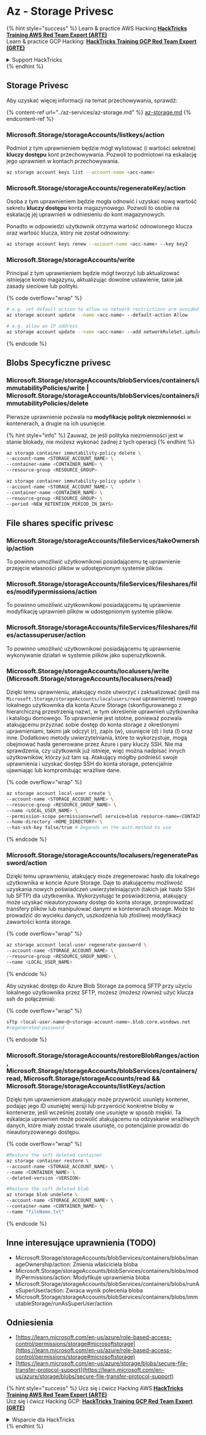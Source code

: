 # Az - Storage Privesc

{% hint style="success" %}
Learn & practice AWS Hacking:<img src="../../../.gitbook/assets/image (1) (1) (1) (1).png" alt="" data-size="line">[**HackTricks Training AWS Red Team Expert (ARTE)**](https://training.hacktricks.xyz/courses/arte)<img src="../../../.gitbook/assets/image (1) (1) (1) (1).png" alt="" data-size="line">\
Learn & practice GCP Hacking: <img src="../../../.gitbook/assets/image (2) (1).png" alt="" data-size="line">[**HackTricks Training GCP Red Team Expert (GRTE)**<img src="../../../.gitbook/assets/image (2) (1).png" alt="" data-size="line">](https://training.hacktricks.xyz/courses/grte)

<details>

<summary>Support HackTricks</summary>

* Check the [**subscription plans**](https://github.com/sponsors/carlospolop)!
* **Join the** 💬 [**Discord group**](https://discord.gg/hRep4RUj7f) or the [**telegram group**](https://t.me/peass) or **follow** us on **Twitter** 🐦 [**@hacktricks\_live**](https://twitter.com/hacktricks_live)**.**
* **Share hacking tricks by submitting PRs to the** [**HackTricks**](https://github.com/carlospolop/hacktricks) and [**HackTricks Cloud**](https://github.com/carlospolop/hacktricks-cloud) github repos.

</details>
{% endhint %}

## Storage Privesc

Aby uzyskać więcej informacji na temat przechowywania, sprawdź:

{% content-ref url="../az-services/az-storage.md" %}
[az-storage.md](../az-services/az-storage.md)
{% endcontent-ref %}

### Microsoft.Storage/storageAccounts/listkeys/action

Podmiot z tym uprawnieniem będzie mógł wylistować (i wartości sekretne) **kluczy dostępu** kont przechowywania. Pozwoli to podmiotowi na eskalację jego uprawnień w kontach przechowywania.
```bash
az storage account keys list --account-name <acc-name>
```
### Microsoft.Storage/storageAccounts/regenerateKey/action

Osoba z tym uprawnieniem będzie mogła odnowić i uzyskać nową wartość sekretu **kluczy dostępu** konta magazynowego. Pozwoli to osobie na eskalację jej uprawnień w odniesieniu do kont magazynowych.

Ponadto w odpowiedzi użytkownik otrzyma wartość odnowionego klucza oraz wartość klucza, który nie został odnowiony:
```bash
az storage account keys renew --account-name <acc-name> --key key2
```
### Microsoft.Storage/storageAccounts/write

Principal z tym uprawnieniem będzie mógł tworzyć lub aktualizować istniejące konto magazynu, aktualizując dowolne ustawienie, takie jak zasady sieciowe lub polityki.

{% code overflow="wrap" %}
```bash
# e.g. set default action to allow so network restrictions are avoided
az storage account update --name <acc-name> --default-action Allow

# e.g. allow an IP address
az storage account update --name <acc-name> --add networkRuleSet.ipRules value=<ip-address>
```
{% endcode %}

## Blobs Specyficzne privesc

### Microsoft.Storage/storageAccounts/blobServices/containers/immutabilityPolicies/write | Microsoft.Storage/storageAccounts/blobServices/containers/immutabilityPolicies/delete

Pierwsze uprawnienie pozwala na **modyfikację polityk niezmienności** w kontenerach, a drugie na ich usunięcie.

{% hint style="info" %}
Zauważ, że jeśli polityka niezmienności jest w stanie blokady, nie możesz wykonać żadnej z tych operacji
{% endhint %}
```bash
az storage container immutability-policy delete \
--account-name <STORAGE_ACCOUNT_NAME> \
--container-name <CONTAINER_NAME> \
--resource-group <RESOURCE_GROUP>

az storage container immutability-policy update \
--account-name <STORAGE_ACCOUNT_NAME> \
--container-name <CONTAINER_NAME> \
--resource-group <RESOURCE_GROUP> \
--period <NEW_RETENTION_PERIOD_IN_DAYS>
```
## File shares specific privesc

### Microsoft.Storage/storageAccounts/fileServices/takeOwnership/action

To powinno umożliwić użytkownikowi posiadającemu tę uprawnienie przejęcie własności plików w udostępnionym systemie plików.

### Microsoft.Storage/storageAccounts/fileServices/fileshares/files/modifypermissions/action

To powinno umożliwić użytkownikowi posiadającemu tę uprawnienie modyfikację uprawnień plików w udostępnionym systemie plików.

### Microsoft.Storage/storageAccounts/fileServices/fileshares/files/actassuperuser/action

To powinno umożliwić użytkownikowi posiadającemu tę uprawnienie wykonywanie działań w systemie plików jako superużytkownik.

### Microsoft.Storage/storageAccounts/localusers/write (Microsoft.Storage/storageAccounts/localusers/read)

Dzięki temu uprawnieniu, atakujący może utworzyć i zaktualizować (jeśli ma ```Microsoft.Storage/storageAccounts/localusers/read``` uprawnienie) nowego lokalnego użytkownika dla konta Azure Storage (skonfigurowanego z hierarchiczną przestrzenią nazw), w tym określenie uprawnień użytkownika i katalogu domowego. To uprawnienie jest istotne, ponieważ pozwala atakującemu przyznać sobie dostęp do konta storage z określonymi uprawnieniami, takimi jak odczyt (r), zapis (w), usunięcie (d) i lista (l) oraz inne. Dodatkowo metody uwierzytelniania, które to wykorzystuje, mogą obejmować hasła generowane przez Azure i pary kluczy SSH. Nie ma sprawdzenia, czy użytkownik już istnieje, więc można nadpisać innych użytkowników, którzy już tam są. Atakujący mógłby podnieść swoje uprawnienia i uzyskać dostęp SSH do konta storage, potencjalnie ujawniając lub kompromitując wrażliwe dane.

{% code overflow="wrap" %}
```bash
az storage account local-user create \
--account-name <STORAGE_ACCOUNT_NAME> \
--resource-group <RESOURCE_GROUP_NAME> \
--name <LOCAL_USER_NAME> \
--permission-scope permissions=rwdl service=blob resource-name=<CONTAINER_NAME> \
--home-directory <HOME_DIRECTORY> \
--has-ssh-key false/true # Depends on the auth method to use
```
{% endcode %}

### Microsoft.Storage/storageAccounts/localusers/regeneratePassword/action

Dzięki temu uprawnieniu, atakujący może zregenerować hasło dla lokalnego użytkownika w koncie Azure Storage. Daje to atakującemu możliwość uzyskania nowych poświadczeń uwierzytelniających (takich jak hasło SSH lub SFTP) dla użytkownika. Wykorzystując te poświadczenia, atakujący może uzyskać nieautoryzowany dostęp do konta storage, przeprowadzać transfery plików lub manipulować danymi w kontenerach storage. Może to prowadzić do wycieku danych, uszkodzenia lub złośliwej modyfikacji zawartości konta storage.

{% code overflow="wrap" %}
```bash
az storage account local-user regenerate-password \
--account-name <STORAGE_ACCOUNT_NAME> \
--resource-group <RESOURCE_GROUP_NAME> \
--name <LOCAL_USER_NAME>
```
{% endcode %}

Aby uzyskać dostęp do Azure Blob Storage za pomocą SFTP przy użyciu lokalnego użytkownika przez SFTP, możesz (możesz również użyć klucza ssh do połączenia):

{% code overflow="wrap" %}
```bash
sftp <local-user-name>@<storage-account-name>.blob.core.windows.net
#regenerated-password
```
{% endcode %}

### Microsoft.Storage/storageAccounts/restoreBlobRanges/action, Microsoft.Storage/storageAccounts/blobServices/containers/read, Microsoft.Storage/storageAccounts/read && Microsoft.Storage/storageAccounts/listKeys/action

Dzięki tym uprawnieniom atakujący może przywrócić usunięty kontener, podając jego ID usuniętej wersji lub przywrócić konkretne bloby w kontenerze, jeśli wcześniej zostały one usunięte w sposób miękki. Ta eskalacja uprawnień może pozwolić atakującemu na odzyskanie wrażliwych danych, które miały zostać trwale usunięte, co potencjalnie prowadzi do nieautoryzowanego dostępu.

{% code overflow="wrap" %}
```bash
#Restore the soft deleted container
az storage container restore \
--account-name <STORAGE_ACCOUNT_NAME> \
--name <CONTAINER_NAME> \
--deleted-version <VERSION>

#Restore the soft deleted blob
az storage blob undelete \
--account-name <STORAGE_ACCOUNT_NAME> \
--container-name <CONTAINER_NAME> \
--name "fileName.txt"
```
{% endcode %}


## Inne interesujące uprawnienia (TODO)

* Microsoft.Storage/storageAccounts/blobServices/containers/blobs/manageOwnership/action: Zmienia właściciela bloba
* Microsoft.Storage/storageAccounts/blobServices/containers/blobs/modifyPermissions/action: Modyfikuje uprawnienia bloba
* Microsoft.Storage/storageAccounts/blobServices/containers/blobs/runAsSuperUser/action: Zwraca wynik polecenia bloba
* Microsoft.Storage/storageAccounts/blobServices/containers/blobs/immutableStorage/runAsSuperUser/action

## Odniesienia

* [https://learn.microsoft.com/en-us/azure/role-based-access-control/permissions/storage#microsoftstorage](https://learn.microsoft.com/en-us/azure/role-based-access-control/permissions/storage#microsoftstorage)
* [https://learn.microsoft.com/en-us/azure/storage/blobs/secure-file-transfer-protocol-support](https://learn.microsoft.com/en-us/azure/storage/blobs/secure-file-transfer-protocol-support)


{% hint style="success" %}
Ucz się i ćwicz Hacking AWS:<img src="../../../.gitbook/assets/image (1) (1) (1) (1).png" alt="" data-size="line">[**HackTricks Training AWS Red Team Expert (ARTE)**](https://training.hacktricks.xyz/courses/arte)<img src="../../../.gitbook/assets/image (1) (1) (1) (1).png" alt="" data-size="line">\
Ucz się i ćwicz Hacking GCP: <img src="../../../.gitbook/assets/image (2) (1).png" alt="" data-size="line">[**HackTricks Training GCP Red Team Expert (GRTE)**<img src="../../../.gitbook/assets/image (2) (1).png" alt="" data-size="line">](https://training.hacktricks.xyz/courses/grte)

<details>

<summary>Wsparcie dla HackTricks</summary>

* Sprawdź [**plany subskrypcyjne**](https://github.com/sponsors/carlospolop)!
* **Dołącz do** 💬 [**grupy Discord**](https://discord.gg/hRep4RUj7f) lub [**grupy telegram**](https://t.me/peass) lub **śledź** nas na **Twitterze** 🐦 [**@hacktricks\_live**](https://twitter.com/hacktricks_live)**.**
* **Dziel się trikami hackingowymi, przesyłając PR-y do** [**HackTricks**](https://github.com/carlospolop/hacktricks) i [**HackTricks Cloud**](https://github.com/carlospolop/hacktricks-cloud) repozytoriów github.

</details>
{% endhint %}
